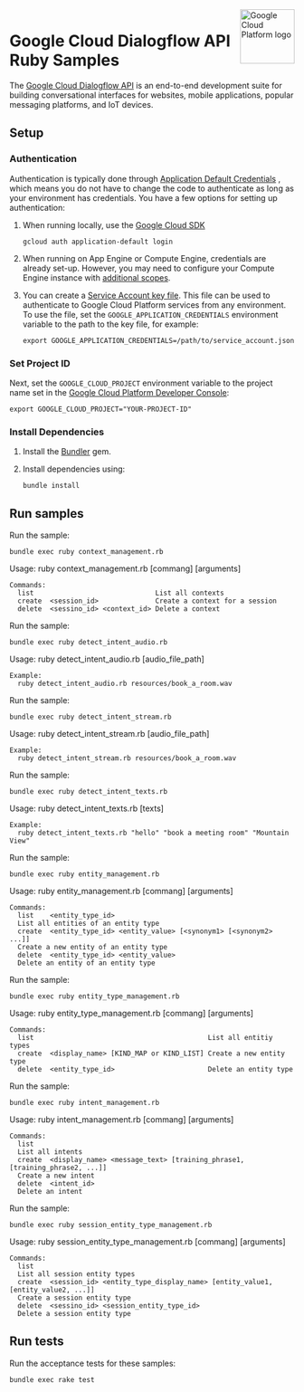 <img src="https://avatars2.githubusercontent.com/u/2810941?v=3&s=96" alt="Google Cloud Platform logo" title="Google Cloud Platform" align="right" height="96" width="96"/>

# Google Cloud Dialogflow API Ruby Samples

The [Google Cloud Dialogflow API](https://cloud.google.com/dialogflow/) is an end-to-end development suite for building conversational interfaces for websites, mobile applications, popular messaging platforms, and IoT devices.

## Setup

### Authentication

Authentication is typically done through [Application Default Credentials](https://cloud.google.com/docs/authentication#getting_credentials_for_server-centric_flow)
, which means you do not have to change the code to authenticate as long as your
environment has credentials. You have a few options for setting up
authentication:

1. When running locally, use the [Google Cloud SDK](https://cloud.google.com/sdk/)

       gcloud auth application-default login

1. When running on App Engine or Compute Engine, credentials are already set-up.
However, you may need to configure your Compute Engine instance with
[additional scopes](https://cloud.google.com/compute/docs/authentication#using).

1. You can create a [Service Account key file](https://cloud.google.com/docs/authentication#service_accounts).
This file can be used to authenticate to Google Cloud Platform services from
any environment. To use the file, set the `GOOGLE_APPLICATION_CREDENTIALS`
environment variable to the path to the key file, for example:

       export GOOGLE_APPLICATION_CREDENTIALS=/path/to/service_account.json

### Set Project ID

Next, set the `GOOGLE_CLOUD_PROJECT` environment variable to the project name
set in the
[Google Cloud Platform Developer Console](https://console.cloud.google.com):

    export GOOGLE_CLOUD_PROJECT="YOUR-PROJECT-ID"

### Install Dependencies

1. Install the [Bundler](http://bundler.io/) gem.

1. Install dependencies using:

       bundle install

## Run samples

Run the sample:

    bundle exec ruby context_management.rb

Usage: ruby context_management.rb [commang] [arguments]

    Commands:
      list                              List all contexts
      create  <session_id>              Create a context for a session
      delete  <sessino_id> <context_id> Delete a context

Run the sample:

    bundle exec ruby detect_intent_audio.rb

Usage: ruby detect_intent_audio.rb [audio_file_path]

    Example:
      ruby detect_intent_audio.rb resources/book_a_room.wav

Run the sample:

    bundle exec ruby detect_intent_stream.rb

Usage: ruby detect_intent_stream.rb [audio_file_path]

    Example:
      ruby detect_intent_stream.rb resources/book_a_room.wav

Run the sample:

    bundle exec ruby detect_intent_texts.rb

Usage: ruby detect_intent_texts.rb [texts]

    Example:
      ruby detect_intent_texts.rb "hello" "book a meeting room" "Mountain View"

Run the sample:

    bundle exec ruby entity_management.rb

Usage: ruby entity_management.rb [commang] [arguments]

    Commands:
      list    <entity_type_id>
      List all entities of an entity type
      create  <entity_type_id> <entity_value> [<synonym1> [<synonym2> ...]]
      Create a new entity of an entity type
      delete  <entity_type_id> <entity_value>
      Delete an entity of an entity type

Run the sample:

    bundle exec ruby entity_type_management.rb

Usage: ruby entity_type_management.rb [commang] [arguments]

    Commands:
      list                                           List all entitiy types
      create  <display_name> [KIND_MAP or KIND_LIST] Create a new entity type
      delete  <entity_type_id>                       Delete an entity type

Run the sample:

    bundle exec ruby intent_management.rb

Usage: ruby intent_management.rb [commang] [arguments]

    Commands:
      list
      List all intents
      create  <display_name> <message_text> [training_phrase1, [training_phrase2, ...]]
      Create a new intent
      delete  <intent_id>
      Delete an intent

Run the sample:

    bundle exec ruby session_entity_type_management.rb

Usage: ruby session_entity_type_management.rb [commang] [arguments]

    Commands:
      list
      List all session entity types
      create  <session_id> <entity_type_display_name> [entity_value1, [entity_value2, ...]]
      Create a session entity type
      delete  <sessino_id> <session_entity_type_id>
      Delete a session entity type

## Run tests

Run the acceptance tests for these samples:

    bundle exec rake test
